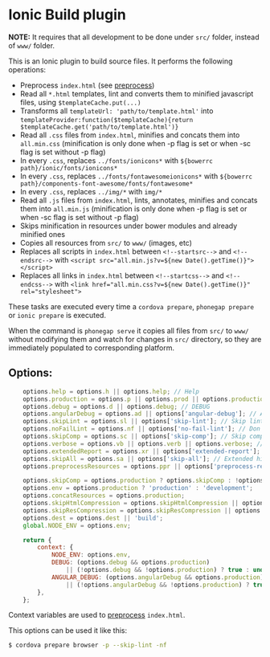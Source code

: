 # Ionic Build plugin

**NOTE:** It requires that all development to be done under `src/` folder, instead of `www/` folder.

This is an Ionic plugin to build source files. It performs the following operations:

- Preprocess `index.html` (see [preprocess](https://www.npmjs.com/package/preprocess))
- Read all `*.html` templates, lint and converts them to minified javascript files, using `$templateCache.put(...)`
- Transforms all `templateUrl: 'path/to/template.html'` into `templateProvider:function($templateCache){return $templateCache.get('path/to/template.html')}`
- Read all `.css` files from `index.html`, minifies and concats them into `all.min.css` (minification is only done when -p flag is set or when -sc flag is set without -p flag)
- In every `.css`, replaces `../fonts/ionicons*` with `${bowerrc path}/ionic/fonts/ionicons*`
- In every `.css`, replaces `../fonts/fontawesomeionicons*` with `${bowerrc path}/components-font-awesome/fonts/fontawesome*`
- In every `.css`, replaces `../img/*` with `img/*`
- Read all `.js` files from `index.html`, lints, annotates, minifies and concats them into `all.min.js` (minification is only done when -p flag is set or when -sc flag is set without -p flag)
- Skips minification in resources under bower modules and already minified ones
- Copies all resources from `src/` to `www/` (images, etc)
- Replaces all scripts in `index.html` between `<!--startsrc-->` and `<!--endsrc-->` with `<script src="all.min.js?v=${new Date().getTime()}"></script>`
- Replaces all links in `index.html` between `<!--startcss-->` and `<!--endcss-->` with `<link href="all.min.css?v=${new Date().getTime()}" rel="stylesheet">`

These tasks are executed every time a `cordova prepare`, `phonegap prepare` or `ionic prepare` is executed.

When the command is `phonegap serve` it copies all files from `src/` to `www/` without modifying them and watch for changes in `src/` directory, so they are immediately populated to corresponding platform.

## Options:

```js
    options.help = options.h || options.help; // Help
    options.production = options.p || options.prod || options.production; // Production
    options.debug = options.d || options.debug; // DEBUG
    options.angularDebug = options.ad || options['angular-debug']; // ANGULAR_DEBUG
    options.skipLint = options.sl || options['skip-lint']; // Skip lint
    options.noFailLint = options.nf || options['no-fail-lint']; // Don't fail on javascript/html errors
    options.skipComp = options.sc || options['skip-comp']; // Skip compression
    options.verbose = options.vb || options.verb || options.verbose; // Verbose
    options.extendedReport = options.xr || options['extended-report']; // Extended hint reports
    options.skipAll = options.sa || options['skip-all']; // Extended hint reports
    options.preprocessResources = options.ppr || options['preprocess-resources']; // Preprocess resources

    options.skipComp = options.production ? options.skipComp : !options.skipComp;
    options.env = options.production ? 'production' : 'development';
    options.concatResources = options.production;
    options.skipHtmlCompression = options.skipHtmlCompression || options.skipComp;
    options.skipResCompression = options.skipResCompression || options.skipComp;
    options.dest = options.dest || 'build';
    global.NODE_ENV = options.env;

    return {
        context: {
            NODE_ENV: options.env,
            DEBUG: (options.debug && options.production)
                || (!options.debug && !options.production) ? true : undefined,
            ANGULAR_DEBUG: (options.angularDebug && options.production)
                || (!options.angularDebug && !options.production) ? true : undefined,
        },
    };
```

Context variables are used to [preprocess](https://www.npmjs.com/package/preprocess) `index.html`.

This options can be used it like this:

```bash
$ cordova prepare browser -p --skip-lint -nf
```
